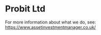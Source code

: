# Probit Ltd

For more information about what we do, see: <https://www.assetinvestmentmanager.co.uk/>
